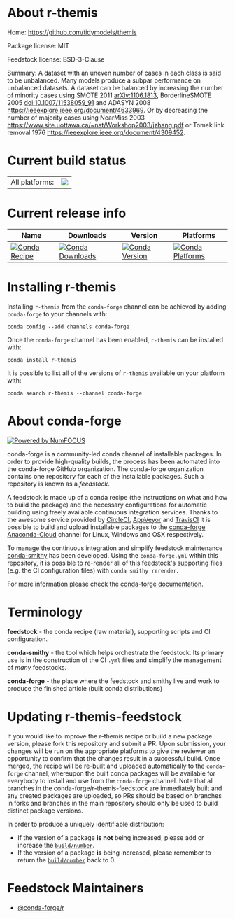About r-themis
==============

Home: https://github.com/tidymodels/themis

Package license: MIT

Feedstock license: BSD-3-Clause

Summary: A dataset with an uneven number of cases in each class is said to be unbalanced. Many models produce a subpar performance on unbalanced datasets. A dataset can be balanced by increasing the number of minority cases using SMOTE 2011 <arXiv:1106.1813>, BorderlineSMOTE 2005 <doi:10.1007/11538059_91> and ADASYN 2008 <https://ieeexplore.ieee.org/document/4633969>. Or by decreasing the number of majority cases using NearMiss 2003 <https://www.site.uottawa.ca/~nat/Workshop2003/jzhang.pdf> or Tomek link removal 1976 <https://ieeexplore.ieee.org/document/4309452>.



Current build status
====================


<table><tr><td>All platforms:</td>
    <td>
      <a href="https://dev.azure.com/conda-forge/feedstock-builds/_build/latest?definitionId=9885&branchName=master">
        <img src="https://dev.azure.com/conda-forge/feedstock-builds/_apis/build/status/r-themis-feedstock?branchName=master">
      </a>
    </td>
  </tr>
</table>

Current release info
====================

| Name | Downloads | Version | Platforms |
| --- | --- | --- | --- |
| [![Conda Recipe](https://img.shields.io/badge/recipe-r--themis-green.svg)](https://anaconda.org/conda-forge/r-themis) | [![Conda Downloads](https://img.shields.io/conda/dn/conda-forge/r-themis.svg)](https://anaconda.org/conda-forge/r-themis) | [![Conda Version](https://img.shields.io/conda/vn/conda-forge/r-themis.svg)](https://anaconda.org/conda-forge/r-themis) | [![Conda Platforms](https://img.shields.io/conda/pn/conda-forge/r-themis.svg)](https://anaconda.org/conda-forge/r-themis) |

Installing r-themis
===================

Installing `r-themis` from the `conda-forge` channel can be achieved by adding `conda-forge` to your channels with:

```
conda config --add channels conda-forge
```

Once the `conda-forge` channel has been enabled, `r-themis` can be installed with:

```
conda install r-themis
```

It is possible to list all of the versions of `r-themis` available on your platform with:

```
conda search r-themis --channel conda-forge
```


About conda-forge
=================

[![Powered by NumFOCUS](https://img.shields.io/badge/powered%20by-NumFOCUS-orange.svg?style=flat&colorA=E1523D&colorB=007D8A)](http://numfocus.org)

conda-forge is a community-led conda channel of installable packages.
In order to provide high-quality builds, the process has been automated into the
conda-forge GitHub organization. The conda-forge organization contains one repository
for each of the installable packages. Such a repository is known as a *feedstock*.

A feedstock is made up of a conda recipe (the instructions on what and how to build
the package) and the necessary configurations for automatic building using freely
available continuous integration services. Thanks to the awesome service provided by
[CircleCI](https://circleci.com/), [AppVeyor](https://www.appveyor.com/)
and [TravisCI](https://travis-ci.com/) it is possible to build and upload installable
packages to the [conda-forge](https://anaconda.org/conda-forge)
[Anaconda-Cloud](https://anaconda.org/) channel for Linux, Windows and OSX respectively.

To manage the continuous integration and simplify feedstock maintenance
[conda-smithy](https://github.com/conda-forge/conda-smithy) has been developed.
Using the ``conda-forge.yml`` within this repository, it is possible to re-render all of
this feedstock's supporting files (e.g. the CI configuration files) with ``conda smithy rerender``.

For more information please check the [conda-forge documentation](https://conda-forge.org/docs/).

Terminology
===========

**feedstock** - the conda recipe (raw material), supporting scripts and CI configuration.

**conda-smithy** - the tool which helps orchestrate the feedstock.
                   Its primary use is in the construction of the CI ``.yml`` files
                   and simplify the management of *many* feedstocks.

**conda-forge** - the place where the feedstock and smithy live and work to
                  produce the finished article (built conda distributions)


Updating r-themis-feedstock
===========================

If you would like to improve the r-themis recipe or build a new
package version, please fork this repository and submit a PR. Upon submission,
your changes will be run on the appropriate platforms to give the reviewer an
opportunity to confirm that the changes result in a successful build. Once
merged, the recipe will be re-built and uploaded automatically to the
`conda-forge` channel, whereupon the built conda packages will be available for
everybody to install and use from the `conda-forge` channel.
Note that all branches in the conda-forge/r-themis-feedstock are
immediately built and any created packages are uploaded, so PRs should be based
on branches in forks and branches in the main repository should only be used to
build distinct package versions.

In order to produce a uniquely identifiable distribution:
 * If the version of a package **is not** being increased, please add or increase
   the [``build/number``](https://conda.io/docs/user-guide/tasks/build-packages/define-metadata.html#build-number-and-string).
 * If the version of a package **is** being increased, please remember to return
   the [``build/number``](https://conda.io/docs/user-guide/tasks/build-packages/define-metadata.html#build-number-and-string)
   back to 0.

Feedstock Maintainers
=====================

* [@conda-forge/r](https://github.com/conda-forge/r/)


